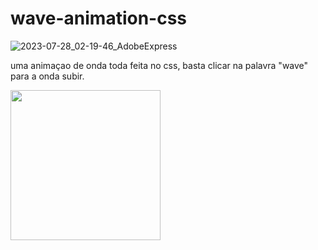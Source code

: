 # wave-animation-css

![2023-07-28_02-19-46_AdobeExpress](https://github.com/jamisu337/wave-animation-css/assets/101479828/fc7a0918-2c9a-47af-b33a-8c4bbf266edf)

uma animaçao de onda toda feita no css, basta clicar na palavra "wave" para a onda subir.

<img src="https://github.com/jamisu337/wave-animation-css/assets/101479828/45f35883-d602-489b-b883-124c34f7309a" alt="" width="240" height="240" overflow="hidden">


